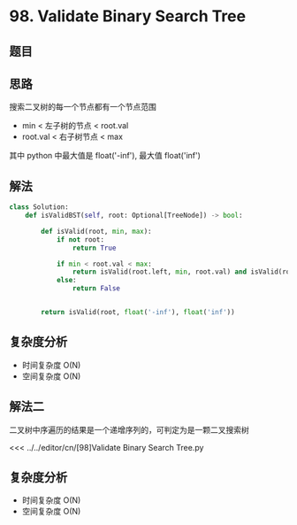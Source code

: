 # 98. Validate Binary Search Tree

## 题目

<!--@include: ../../editor/cn/doc/content/[98]Validate Binary Search Tree.md-->

## 思路

搜索二叉树的每一个节点都有一个节点范围
- min < 左子树的节点 < root.val
- root.val < 右子树节点 < max

其中 python 中最大值是 float('-inf'), 最大值 float('inf')


## 解法

```python
class Solution:
    def isValidBST(self, root: Optional[TreeNode]) -> bool:

        def isValid(root, min, max):
            if not root:
                return True

            if min < root.val < max:
                return isValid(root.left, min, root.val) and isValid(root.right, root.val, max)
            else:
                return False


        return isValid(root, float('-inf'), float('inf'))
```


## 复杂度分析
- 时间复杂度 O(N)
- 空间复杂度 O(N)


## 解法二
二叉树中序遍历的结果是一个递增序列的，可判定为是一颗二叉搜索树

<<< ../../editor/cn/[98]Validate Binary Search Tree.py

## 复杂度分析
- 时间复杂度 O(N)
- 空间复杂度 O(N)
